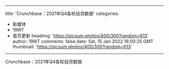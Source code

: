 
---
title: 'Crunchbase：2021年Q4各轮投资数据'
categories: 
 - 新媒体
 - 199IT
 - 首页更新
headimg: 'https://picsum.photos/400/300?random=613'
author: 199IT
comments: false
date: Sat, 15 Jan 2022 18:00:25 GMT
thumbnail: 'https://picsum.photos/400/300?random=613'
---

<div>   
Crunchbase：2021年Q4各轮投资数据  
</div>
            
